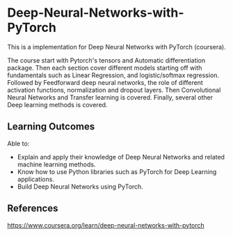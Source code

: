 # Deep-Neural-Networks-with-PyTorch
This is a implementation for Deep Neural Networks with PyTorch (coursera).

The course start with Pytorch's  tensors and Automatic differentiation package. Then each section cover different models starting off with fundamentals such as Linear Regression, and logistic/softmax regression. Followed by  Feedforward deep neural networks, the role of different activation functions, normalization and dropout layers. Then Convolutional Neural Networks and Transfer learning is covered. Finally, several other Deep learning methods is covered.

## Learning Outcomes
Able to:
<ul>
<li>	Explain and apply their knowledge of Deep Neural Networks and related machine learning methods.</li>
<li>	Know how to use Python libraries such as PyTorch  for Deep Learning applications. </li>
<li>	Build Deep Neural Networks using PyTorch.</li>
</ul>

## References
https://www.coursera.org/learn/deep-neural-networks-with-pytorch
